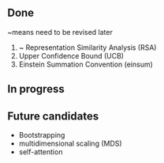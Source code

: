 ## Done
~means need to be revised later

1. ~ Representation Similarity Analysis (RSA) 
2. Upper Confidence Bound (UCB)
3. Einstein Summation Convention (einsum)

## In progress 


## Future candidates

* Bootstrapping
* multidimensional scaling (MDS)
* self-attention 